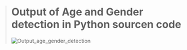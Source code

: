 > # **Output of Age and Gender detection in Python sourcen code**
> ![Output_age_gender_detection](https://user-images.githubusercontent.com/91953148/209840218-2d9542bf-2a32-4582-b809-f6a6aaf522e7.png)
